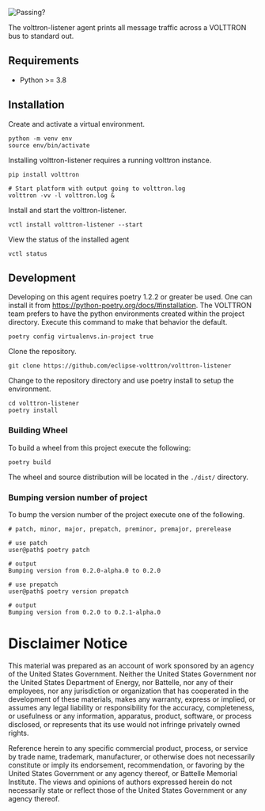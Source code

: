 ![Passing?](https://github.com/eclipse-volttron/volttron-listener/actions/workflows/run-tests.yml/badge.svg)

The volttron-listener agent prints all message traffic across a VOLTTRON bus to standard out.

## Requirements

 - Python >= 3.8

## Installation

Create and activate a virtual environment.

```shell
python -m venv env
source env/bin/activate
```

Installing volttron-listener requires a running volttron instance.

```shell
pip install volttron

# Start platform with output going to volttron.log
volttron -vv -l volttron.log &
```

Install and start the volttron-listener.

```shell
vctl install volttron-listener --start
```

View the status of the installed agent

```shell
vctl status
```

## Development

Developing on this agent requires poetry 1.2.2 or greater be used.  One can install it from https://python-poetry.org/docs/#installation.  The VOLTTRON team prefers to have the python environments created within the project directory.  Execute
this command to make that behavior the default.

```shell
poetry config virtualenvs.in-project true
```

Clone the repository.

```shell
git clone https://github.com/eclipse-volttron/volttron-listener
```

Change to the repository directory and use poetry install to setup the environment.

```shell
cd volttron-listener
poetry install
```

### Building Wheel

To build a wheel from this project execute the following:

```shell
poetry build
```

The wheel and source distribution will be located in the ```./dist/``` directory.

### Bumping version number of project

To bump the version number of the project execute one of the following.

```shell
# patch, minor, major, prepatch, preminor, premajor, prerelease

# use patch
user@path$ poetry patch

# output
Bumping version from 0.2.0-alpha.0 to 0.2.0

# use prepatch
user@path$ poetry version prepatch

# output
Bumping version from 0.2.0 to 0.2.1-alpha.0
```

# Disclaimer Notice

This material was prepared as an account of work sponsored by an agency of the
United States Government.  Neither the United States Government nor the United
States Department of Energy, nor Battelle, nor any of their employees, nor any
jurisdiction or organization that has cooperated in the development of these
materials, makes any warranty, express or implied, or assumes any legal
liability or responsibility for the accuracy, completeness, or usefulness or any
information, apparatus, product, software, or process disclosed, or represents
that its use would not infringe privately owned rights.

Reference herein to any specific commercial product, process, or service by
trade name, trademark, manufacturer, or otherwise does not necessarily
constitute or imply its endorsement, recommendation, or favoring by the United
States Government or any agency thereof, or Battelle Memorial Institute. The
views and opinions of authors expressed herein do not necessarily state or
reflect those of the United States Government or any agency thereof.
